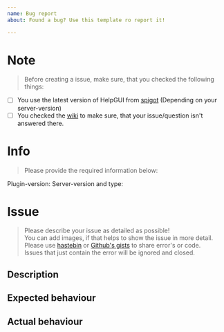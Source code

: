 ```yaml
---
name: Bug report
about: Found a bug? Use this template ro report it!

---
```


[spigot]: https://www.spigotmc.org/resources/helpgui.33245/
[wiki]: https://github.com/Andre601/HelpGUI/wiki
[hastebin]: https://hastebin.com
[gist]: https://gist.github.com

# Note
> Before creating a issue, make sure, that you checked the following things:

- [ ] You use the latest version of HelpGUI from [spigot] (Depending on your server-version)
- [ ] You checked the [wiki] to make sure, that your issue/question isn't answered there.

# Info
> Please provide the required information below:

Plugin-version: <!-- Example: 2.1.2 ("latest" doesn't count) -->
Server-version and type: <!-- Example: Spigot 1.13.2-R0.1-SNAPSHOT ("latest" doesn't count) -->

# Issue
> Please describe your issue as detailed as possible!  
> You can add images, if that helps to show the issue in more detail.  
> Please use [hastebin] or [Github's gists][gist] to share error's or code.  
> Issues that just contain the error will be ignored and closed.

## Description

## Expected behaviour

## Actual behaviour
